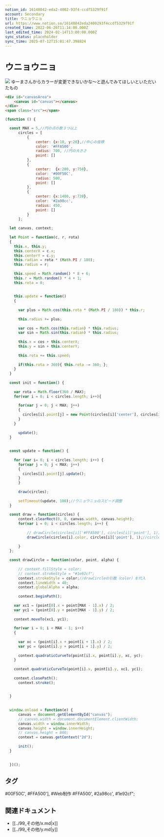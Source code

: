 ```yaml
---
notion_id: 16148042-eda2-4002-93f4-ccdf5329f91f
account: Secondary
title: ウニョウニョ
url: https://www.notion.so/16148042eda2400293f4ccdf5329f91f
created_time: 2022-06-26T11:14:00.000Z
last_edited_time: 2024-02-14T13:00:00.000Z
sync_status: placeholder
sync_time: 2025-07-12T15:01:47.398824
---
```

# ウニョウニョ

![](https://prod-files-secure.s3.us-west-2.amazonaws.com/d58fe38c-a9d4-4466-aed9-85604b7b2c6d/0ad7c52b-a42c-4184-af53-243e485e19cd/Untitled.png?X-Amz-Algorithm=AWS4-HMAC-SHA256&X-Amz-Content-Sha256=UNSIGNED-PAYLOAD&X-Amz-Credential=ASIAZI2LB466VBSOJJSJ%2F20250719%2Fus-west-2%2Fs3%2Faws4_request&X-Amz-Date=20250719T062648Z&X-Amz-Expires=3600&X-Amz-Security-Token=IQoJb3JpZ2luX2VjEIX%2F%2F%2F%2F%2F%2F%2F%2F%2F%2FwEaCXVzLXdlc3QtMiJGMEQCIHYPJOPcXGK%2F%2FmB8WQsrLzBAUMPw2MXEyhUUOnMeSSu8AiBSGxJ1M62YLZX4uDznGaedWOcikhdxIIpDswdsr4yasCqIBAie%2F%2F%2F%2F%2F%2F%2F%2F%2F%2F8BEAAaDDYzNzQyMzE4MzgwNSIM4L9Os9%2B7ayIH6tl2KtwDJlRikV9%2B%2FfDo8Rqcc6dZB6NfeQETkcGif5FFoRwi5TDHXM3Fxj0HVFSzy1y890JvXgw53O9dJ8tmj%2FrYszb3a0gxcKZ86%2BhDqBBpCsrYACeXyiNKhEdOG0H0ZUy8Em48etv2FlEY4o21eOoGCF6OQaksfqUc9LBsYSfFM3kSEdKghGrnDKZe2aUvnWRX5Zj%2FcsCm4pRo8HTfTF7j366%2FfoFBd%2BOW3ifUEKIn%2BAwkHHw08oqV7YAxe68MNd%2BCRqt3tRvbkxKRylvHeV9gRJWTomoSNSndKIWbYeqWjqxIgYl79P72wvljK7zCq%2FVugHIielKiQbKltY799%2Fm0NnDORhWKEbUiBvb4iDCbu1KBnSavTy4oJ1kE1oDjLOqwIdgYFw0ZwJ%2BF%2BUPK6Zlole4MvLxrkvHKvOy8AYU5mhlQ4n9TyvKJZEv9%2BLyOZ3eKVTNkmg7MMe8HkpNnZxA4zuUL4PCjTsgWKqm63iCUc%2F4kkmQGZ2NT6XX3plg9f95zukC4UCrxupS82DSmuHJzNgJYG%2BC6dydmX4zBNCK409lk%2FS2Iphtv0LtaUpXG5eYvOTdOB2eBDP%2Bk1CgUJbjONY23c%2BwFJADZVHuzGiOadwlTUb6VLwV1mjA7XNj%2B0XEwgMXswwY6pgFJaDoS0XVSWUHl4%2Fb8szI3f7%2F6TsA29HrkwlAQN%2FOb3ZlhB6nyl0BAJIZ0FOy4PqME4CuvSpl4oZNaiiY5q%2Bix9DoUYnldhxtWlEwxe0NP9K0ckxY7ijxdIbtlbJV6pwzSkeEO8MAccJAnadNNewf8fzxyOI4vDpneE50jvl0un4C2IFYtvWCrZ4ytAp8zGrPKz2oxdvvFRXIWhoacRSMwYKY6lTis&X-Amz-Signature=0910c284ab9281da1dede3afafd7d0e129b0c6aa654697792d8f916954c2041b&X-Amz-SignedHeaders=host&x-amz-checksum-mode=ENABLED&x-id=GetObject)
ゆーまさんからカラーが変更できないかな〜と遊んでみてほしいといただいたもの
```html
<div id="canvasArea">
	<canvas id="canvas"></canvas>
</div>
<span class="src"></span>
```
```javascript
(function () {

  const MAX = 5,//円の点の数３つ以上
      circles = [
          {
              center: {x:10, y:20},//中心の座標
              color: '#FFA500',
              radius: 700, //円の大きさ
              point: []
          },
          {
              center:  {x:200, y:750},
              color: '#00F50C',
              radius: 500,
              point: []
          },
          {
              center: {x:1400, y:720},
              color: '#2a98cc',
              radius: 450, 
              point: []
          }
      ];
  
  let canvas, context;
  
  let Point = function(c, r, rota)
  {
    this.x, this.y;
    this.centerX = c.x;
    this.centerY = c.y;
    this.radian = rota * (Math.PI / 180);
    this.radius = r;
  
    this.speed = Math.random() * 8 + 6;
    this.r = Math.random() * 4 + 1;
    this.rota = 0;
  
  
    this.update = function()
    {
  
      var plus = Math.cos(this.rota * (Math.PI / 180)) * this.r;
  
      this.radius += plus;
  
      var cos = Math.cos(this.radian) * this.radius;
      var sin = Math.sin(this.radian) * this.radius;
  
      this.x = cos + this.centerX;
      this.y = sin + this.centerY;
  
      this.rota += this.speed;
  
      if(this.rota > 360){ this.rota -= 360; };
    }
  }
  
  const init = function() {
      
    var rota = Math.floor(360 / MAX);
    for(var i = 0; i < circles.length; i++){
  
      for(var j = 0; j < MAX; j++)
      {
        circles[i].point[j] = new Point(circles[i]['center'], circles[i]['radius'], rota * j);
      }
    }
  
      update();
  }
  
  
  const update = function() {
  
    for (var i= 0; i < circles.length; i++) {
      for(var j = 0; j < MAX; j++)
      {
        circles[i].point[j].update();
      }
      }
  
      draw(circles);
  
      setTimeout(update, 100);//ウニョウニョのスピード調整
  }
  
  const draw = function(circles) {
      context.clearRect(0, 0, canvas.width, canvas.height);
      for(var i = 0; i < circles.length; i++) {
  
          // drawCircle(circles[i]['#FFA500'], circles[i]['point'], 1);
          drawCircle(circles[i].color, circles[i]['point'], 1);//circlesの配列からi番目のカラーを取得
  
      }
  };
  
  const drawCircle = function(color, point, alpha) {
  
      // context.fillStyle = color;
      // context.strokeStyle = "#1e92cf";
      context.strokeStyle = color;//drawCircleの引数（color）を代入
      context.lineWidth = 40;
      context.globalAlpha = alpha;
  
      context.beginPath(); 
      
    var xc1 = (point[0].x + point[MAX - 1].x) / 2;
    var yc1 = (point[0].y + point[MAX - 1].y) / 2;
  
    context.moveTo(xc1, yc1);
  
    for(var i = 0; i < MAX - 1; i++)
    {
  
      var xc = (point[i].x + point[i + 1].x) / 2;
      var yc = (point[i].y + point[i + 1].y) / 2;
  
      context.quadraticCurveTo(point[i].x, point[i].y, xc, yc);
    }
  
    context.quadraticCurveTo(point[i].x, point[i].y, xc1, yc1);
  
    context.closePath();
      context.stroke();
  
  
  }
  
  
  window.onload = function(e) {
      canvas = document.getElementById("canvas");
      // canvas.width = document.documentElement.clientWidth; 
      canvas.width = window.innerWidth;
      canvas.height = window.innerHeight;
      // canvas.height = 800;
      context = canvas.getContext("2d");
  
      init();
  }
  
  
  })();
```

## タグ

#00F50C', #FFA500'], #Web制作 #FFA500', #2a98cc', #1e92cf"; 

## 関連ドキュメント

- [[../99_その他/x.md|x]]
- [[../99_その他/y.md|y]]
